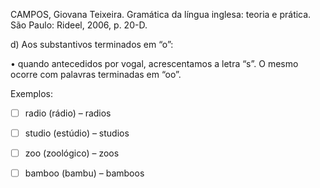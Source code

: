 CAMPOS, Giovana Teixeira. Gramática da língua inglesa: teoria e prática. São Paulo: Rideel, 2006, p. 20-D.

d) Aos substantivos terminados em “o”:

• quando antecedidos por vogal, acrescentamos a letra “s”. O mesmo ocorre com palavras terminadas em “oo”.

Exemplos:
- [ ] radio (rádio) – radios
- [ ] studio (estúdio) – studios

- [ ] zoo (zoológico) – zoos
- [ ] bamboo (bambu) – bamboos
